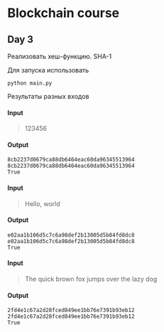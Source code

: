 # Blockchain course

## Day 3

Реализовать хеш-функцию. SHA-1

Для запуска использовать

```
python main.py
```

Результаты разных входов

#### Input

> 123456

#### Output

```
8cb2237d0679ca88db6464eac60da96345513964
8cb2237d0679ca88db6464eac60da96345513964
True
```
#### Input

> Hello, world

#### Output

```
e02aa1b106d5c7c6a98def2b13005d5b84fd8dc8
e02aa1b106d5c7c6a98def2b13005d5b84fd8dc8
True
```
#### Input

> The quick brown fox jumps over the lazy dog

#### Output

```
2fd4e1c67a2d28fced849ee1bb76e7391b93eb12
2fd4e1c67a2d28fced849ee1bb76e7391b93eb12
True
```